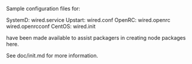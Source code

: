 Sample configuration files for:

SystemD: wired.service
Upstart: wired.conf
OpenRC:  wired.openrc
         wired.openrcconf
CentOS:  wired.init

have been made available to assist packagers in creating node packages here.

See doc/init.md for more information.
